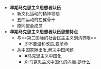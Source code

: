 - **早期马克思主义思想者队伍**
	- 新文化运动的精神领袖
	- 五四运动的左翼骨干
	- 原同盟会成员
- **早期马克思主义思想者队伍思想特点**
	- 与==第二国际的社会民主主义划清界限==
		- 即不要温和改良,要革命
	- 从中国实际出发,解决中国问题
		- ❌马克思主义中国化
		- [X-马克思主义中国化的内涵-是什么](考研/政治/X-马克思主义中国化的内涵-是什么.md)